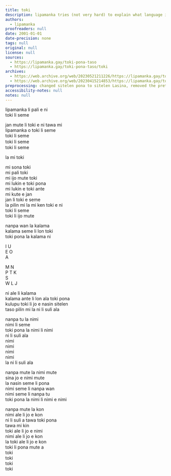 ```yaml
---
title: toki
description: lipamanka tries (not very hard) to explain what language is in toki pona
authors:
  - lipamanka
proofreaders: null
date: 2001-01-01
date-precision: none
tags: null
original: null
license: null
sources:
  - https://lipamanka.gay/toki-pona-taso
  - https://lipamanka.gay/toki-pona-taso/toki
archives:
  - https://web.archive.org/web/20230521211226/https://lipamanka.gay/toki-pona-taso
  - https://web.archive.org/web/20230415214853/https://lipamanka.gay/toki-pona-taso/toki
preprocessing: changed sitelen pona to sitelen Lasina, removed the pretty whitespace
accessibility-notes: null
notes: null
---
```


lipamanka li pali e ni  
toki li seme

jan mute li toki e ni tawa mi  
lipamanka o toki li seme  
toki li seme  
toki li seme 　  
toki li seme

la mi toki

mi sona toki  
mi pali toki  
mi ijo mute toki  
mi lukin e toki pona  
mi lukin e toki ante  
mi kute e jan  
jan li toki e seme  
la pilin mi la mi ken toki e ni  
toki li seme  
toki li ijo mute

nanpa wan la kalama  
kalama seme li lon toki  
toki pona la kalama ni

I U  
E O  
A

M N  
P T K  
S  
W L J

ni ale li kalama  
kalama ante li lon ala toki pona  
kulupu toki li jo e nasin sitelen  
taso pilin mi la ni li suli ala

nanpa tu la nimi  
nimi li seme  
toki pona la nimi li nimi  
ni li suli ala  
nimi  
nimi  
nimi  
nimi  
la ni li suli ala

nanpa mute la nimi mute  
sina jo e nimi mute  
la nasin seme li pona  
nimi seme li nanpa wan  
nimi seme li nanpa tu  
toki pona la nimi li nimi e nimi

nanpa mute la kon  
nimi ale li jo e kon  
ni li suli a tawa toki pona  
tawa mi kin  
toki ale li jo e nimi  
nimi ale li jo e kon  
la toki ale li jo e kon  
toki li pona mute a  
toki  
toki  
toki  
toki
